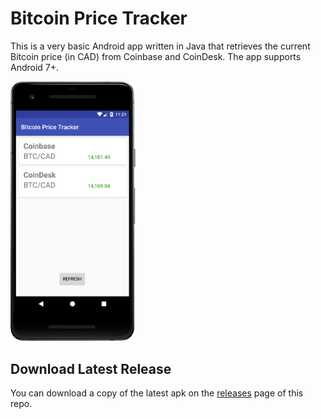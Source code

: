 # Bitcoin Price Tracker

This is a very basic Android app written in Java that retrieves the current Bitcoin price (in CAD) from Coinbase and CoinDesk. The app supports Android 7+.

<p>
  <img src="./screenshot.png" alt="Bitcoin Price Tracker UI"
       width="200px">
</p>

## Download Latest Release

You can download a copy of the latest apk on the [releases](https://github.com/seanvm/BitcoinPriceTracker/releases) page of this repo.

